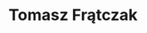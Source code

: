 ---
avatar: null
avatar_small: null
bio: null
homepage: https://accidentallycompetent.io/
instagram: null
linkedin: null
title: Tomasz Frątczak
twitter: null
type: guest
username: Tomasz Frątczak
youtube: null
---